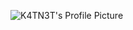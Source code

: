 ![K4TN3T's Profile Picture](https://user-images.githubusercontent.com/85011435/128578771-2115a675-2f91-4e09-8205-c7cf0005a112.png)
